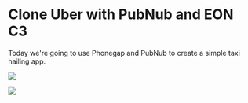 # Clone Uber with PubNub and EON C3

Today we're going to use Phonegap and PubNub to create a simple taxi hailing app.

![](http://www.pubnub.com/developers/connected-car/images/bae45509.location-tracking.png)

![](http://i.imgur.com/AADA3Sg.gif)

